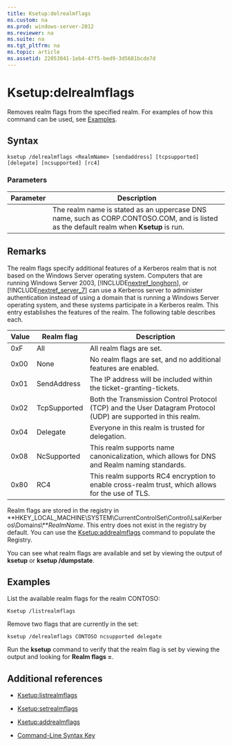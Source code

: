 ```yaml
---
title: Ksetup:delrealmflags
ms.custom: na
ms.prod: windows-server-2012
ms.reviewer: na
ms.suite: na
ms.tgt_pltfrm: na
ms.topic: article
ms.assetid: 22053041-1eb4-47f5-bed9-3d5681bcde7d
---
```

# Ksetup:delrealmflags
Removes realm flags from the specified realm.  For examples of how this command can be used, see [Examples](#BKMK_Examples).

## Syntax

```
ksetup /delrealmflags <RealmName> [sendaddress] [tcpsupported] [delegate] [ncsupported] [rc4]
```

### Parameters

|Parameter|Description|
|-------------|---------------|
|<RealmName>|The realm name is stated as an uppercase DNS name, such as CORP.CONTOSO.COM, and is listed as the default realm when **Ksetup** is run.|

## Remarks
The realm flags specify additional features of a Kerberos realm that is not based on the Windows Server operating system. Computers that are running Windows Server 2003, [!INCLUDE[nextref_longhorn](includes/nextref_longhorn_md.md)], or [!INCLUDE[nextref_server_7](includes/nextref_server_7_md.md)] can use a Kerberos server to administer authentication instead of using a domain that is running a Windows Server operating system, and these systems participate in a Kerberos realm. This entry establishes the features of the realm. The following table describes each.

|Value|Realm flag|Description|
|---------|--------------|---------------|
|0xF|All|All realm flags are set.|
|0x00|None|No realm flags are set, and no additional features are enabled.|
|0x01|SendAddress|The IP address will be included within the ticket\-granting\-tickets.|
|0x02|TcpSupported|Both the Transmission Control Protocol \(TCP\) and the User Datagram Protocol \(UDP\) are supported in this realm.|
|0x04|Delegate|Everyone in this realm is trusted for delegation.|
|0x08|NcSupported|This realm supports name canonicalization, which allows for DNS and Realm naming standards.|
|0x80|RC4|This realm supports RC4 encryption to enable cross\-realm trust, which allows for the use of TLS.|

Realm flags are stored in the registry in **HKEY\_LOCAL\_MACHINE\\SYSTEM\\CurrentControlSet\\Control\\Lsa\\Kerberos\\Domains\\***RealmName*. This entry does not exist in the registry by default. You can use the [Ksetup:addrealmflags](Ksetup-addrealmflags.md) command to populate the Registry.

You can see what realm flags are available and set by viewing the output of **ksetup** or **ksetup \/dumpstate**.

## <a name="BKMK_Examples"></a>Examples
List the available realm flags for the realm CONTOSO:

```
Ksetup /listrealmflags
```

Remove two flags that are currently in the set:

```
ksetup /delrealmflags CONTOSO ncsupported delegate
```

Run the **ksetup** command to verify that the realm flag is set by viewing the output and looking for **Realm flags \=**.

## Additional references

-   [Ksetup:listrealmflags](Ksetup-listrealmflags.md)

-   [Ksetup:setrealmflags](Ksetup-setrealmflags.md)

-   [Ksetup:addrealmflags](Ksetup-addrealmflags.md)

-   [Command-Line Syntax Key](../Command-Line-Syntax-Key.md)


